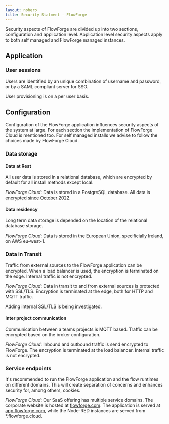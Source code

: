 ```yaml
---
layout: nohero
title: Security Statment - FlowForge
---
```


<div class="prose prose-blue container m-auto max-w-4xl">

Security aspects of FlowForge are divided up into two sections, configuration
and application level. Application level security aspects apply to both self
managed and FlowForge managed instances.

## Application

### User sessions

Users are identified by an unique combination of username and password, or by a
SAML compliant server for SSO. 

User provisioning is on a per user basis.

## Configuration

Configuration of the FlowForge application influences security aspects of the
system at large. For each section the implementation of FlowForge Cloud is
mentioned too. For self managed installs we advise to follow the choices made
by FlowForge Cloud.

### Data storage

#### Data at Rest

All user data is stored in a relational database, which are encrypted by default
for all install methods except local.

_FlowForge Cloud_: Data is stored in a PostgreSQL database. All data is encrypted
[since October 2022](https://flowforge.com/blog/2022/10/db-migration-01/).

#### Data residency

Long term data storage is depended on the location of the relational database
storage.

_FlowForge Cloud_: Data is stored in the European Union, specificially
Ireland, on AWS eu-west-1.

### Data in Transit

Traffic from external sources to the FlowForge application can be encrypted.
When a load balancer is used, the encryption is terminated on the edge. Internal
traffic is not encrypted.

_FlowForge Cloud_: Data in transit to and from external sources is protected
with SSL/TLS. Encryption is terminated at the edge, both for HTTP and MQTT
traffic.

Adding internal SSL/TLS is [being investigated](https://github.com/flowforge/flowforge/issues/910).

#### Inter project communication

Communication between a teams projects is MQTT based. Traffic can be encrypted
based on the broker configuration.

_FlowForge Cloud_: Inbound and outbound traffic is send encrypted to 
FlowForge. The encryption is terminated at the load balancer. Internal traffic
is not encrypted.

### Service endpoints

It's recommended to run the FlowForge application and the flow runtimes on
different domains. This will create separation of concerns and enhances security
for, among others, cookies.

_FlowForge Cloud_: Our SaaS offering has multiple service domains. The
corporate website is hosted at [flowforge.com](https://flowforge.com). The
application is served at [app.flowforge.com](https://app.flowforge.com), while
the Node-RED instances are served from \*.flowforge.cloud.

</div>
